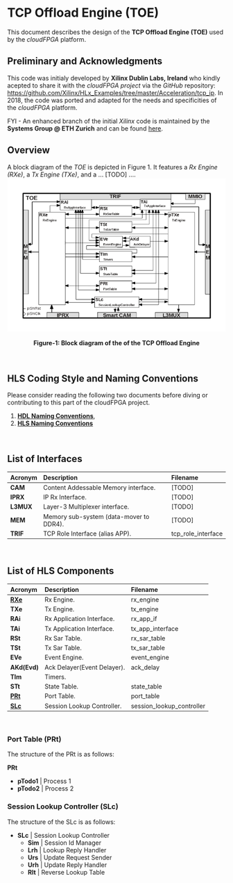 # TCP Offload Engine (TOE)
This document describes the design of the **TCP Offload Engine (TOE)** used by the *cloudFPGA* platform.

## Preliminary and Acknowledgments
This code was initialy developed by **Xilinx Dublin Labs, Ireland** who kindly acepted to share it with the *cloudFPGA project* via the *GitHub* repository: https://github.com/Xilinx/HLx_Examples/tree/master/Acceleration/tcp_ip. In 2018, the code was ported and adapted for the needs and specificities of the *cloudFPGA* platform.

FYI - An enhanced branch of the initial *Xilinx* code is maintained by the **Systems Group @ ETH Zurich** and can be found [here](https://github.com/fpgasystems/fpga-network-stack).    

## Overview
A block diagram of the *TOE* is depicted in Figure 1. It features a *Rx Engine (RXe)*, a *Tx Engine (TXe)*, and a ... [TODO] ....
![Block diagram of the TOE](./images/Fig-TOE-Structure.bmp#center)
<p align="center"><b>Figure-1: Block diagram of the of the TCP Offload Engine</b></p>
<br>

## HLS Coding Style and Naming Conventions
Please consider reading the following two documents before diving or contributing to this part of the cloudFPGA project.
  1) [**HDL Naming Conventions**](../../hdl-naming-conventions.md), 
  2) [**HLS Naming Conventions**](../hls-naming-conventions.md)
<br>

## List of Interfaces

| Acronym         | Description                                           | Filename
|:----------------|:------------------------------------------------------|:--------------
| **CAM**         | Content Addessable Memory interface.                  | [TODO]
| **IPRX**        | IP Rx Interface.                                      | [TODO]
| **L3MUX**       | Layer-3 Multiplexer interface.                        | [TODO]
| **MEM**         | Memory sub-system (data-mover to DDR4).               | [TODO]
| **TRIF**        | TCP Role Interface (alias APP).                       | tcp_role_interface

<br>

## List of HLS Components

| Acronym         | Description                                           | Filename
|:----------------|:------------------------------------------------------|:--------------
| **[RXe](./RXe.md)**   | Rx Engine.                                            | rx_engine
| **TXe**         | Tx Engine.                                            | tx_engine
| **RAi**         | Rx Application Interface.                             | rx_app_if
| **TAi**         | Tx Application Interface.                             | tx_app_interface
| **RSt**         | Rx Sar Table.                                         | rx_sar_table
| **TSt**         | Tx Sar Table.                                         | tx_sar_table
| **EVe**         | Event Engine.                                         | event_engine
| **AKd(Evd)**    | Ack Delayer(Event Delayer).                           | ack_delay
| **TIm**         | Timers.                                               | 
| **STt**         | State Table.                                          | state_table
| **[PRt](#prt)**       | Port Table.                                           | port_table
| **[SLc](#slc)**       | Session Lookup Controller.                            | session_lookup_controller

<br>

### <a name="prt"></a>Port Table (PRt)

The structure of the PRt is as follows:

**PRt**
- **pTodo1** | Process 1
- **pTodo2** | Process 2

### <a name="slc"></a>Session Lookup Controller (SLc)

The structure of the SLc is as follows:

- **SLc** | Session Lookup Controller
  - **Sim** | Session Id Manager
  - **Lrh** | Lookup Reply Handler
  - **Urs** | Update Request Sender
  - **Urh** | Update Reply Handler
  - **Rlt** | Reverse Lookup Table

